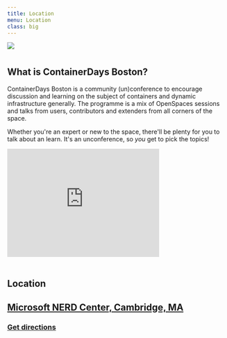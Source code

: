 ```yaml
---
title: Location
menu: Location
class: big
---
```


<img src="http://dynamicinfradays.org/img/logo.png" style="margin: 0 auto 40px auto; display: block;">

## What is ContainerDays Boston?

ContainerDays Boston is a community (un)conference to encourage discussion and learning on the subject of containers and dynamic infrastructure generally. The programme is a mix of OpenSpaces sessions and talks from users, contributors and extenders from all corners of the space.

Whether you're an expert or new to the space, there'll be plenty for you to talk about an learn. It's an unconference, so _you_ get to pick the topics!

<iframe src="https://www.google.com/maps/embed?pb=!1m14!1m8!1m3!1d1509454.7714255552!2d-71.08077564285286!3d42.360560375287655!3m2!1i1024!2i768!4f13.1!3m3!1m2!1s0x89e370a423d61825%3A0x58516248462c99eb!2sMicrosoft+New+England+Research+and+Development+Center!5e0!3m2!1sen!2sus!4v1429240380706" width="350" height="250" frameborder="0" style="border:0; margin-bottom: 20px;"></iframe>

## Location

<div style="margin-top: 15px;" />

## [Microsoft NERD Center, Cambridge, MA](https://microsoftnewengland.com/Events/View/22011)
### [Get directions](https://www.google.com/maps/dir//Microsoft+New+England+Research+and+Development+Center,+1+Memorial+Dr+%231,+Cambridge,+MA+02142/@42.361369,-71.081355,17z/data=!4m13!1m4!3m3!1s0x89e370a423d61825:0x58516248462c99eb!2sMicrosoft+New+England+Research+and+Development+Center!3b1!4m7!1m0!1m5!1m1!1s0x89e370a423d61825:0x58516248462c99eb!2m2!1d-71.081355!2d42.361369)